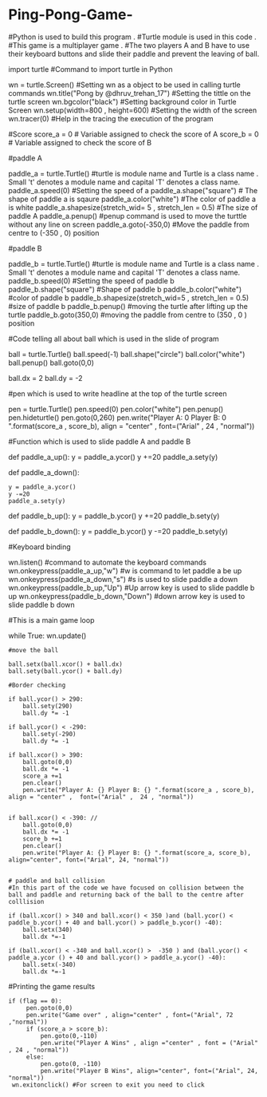 # Ping-Pong-Game-
#Python is used to build this program . 
#Turtle module is used in this code . 
#This game is a multiplayer game . 
#The two players A and B have to use their keyboard buttons and slide their paddle and prevent the leaving of ball.  

import turtle #Command to import turtle in Python 

wn = turtle.Screen()                 #Setting wn as a object to be used in calling turtle commands 
wn.title("Pong by @dhruv_trehan_17") #Setting the tittle on the turtle screen
wn.bgcolor("black")                  #Setting background color in Turtle Screen
wn.setup(width=800 , height=600)     #Setting the width of the screen
wn.tracer(0)                         #Help in the tracing the execution of the program

#Score
score_a = 0                          # Variable assigned to check the score of A 
score_b = 0                          # Variable assigned to check the score of B

#paddle A

paddle_a = turtle.Turtle()           #turtle is module name and Turtle is a class name . Small 't' denotes a module name and capital 'T' denotes a class name.
paddle_a.speed(0)                    #Setting the speed of a 
paddle_a.shape("square")             # The shape of paddle a  is sqaure
paddle_a.color("white")              #The color of paddle a is white 
paddle_a.shapesize(stretch_wid= 5 , stretch_len = 0.5)   #The size of paddle A 
paddle_a.penup()                    #penup command is used to move the turttle without any line on screen 
paddle_a.goto(-350,0)               #Move the paddle from centre to (-350 , 0) position 


#paddle B

paddle_b = turtle.Turtle()          #turtle is module name and Turtle is a class name . Small 't' denotes a module name and capital 'T' denotes a class name.
paddle_b.speed(0)                   #Setting the speed of paddle b
paddle_b.shape("square")            #Shape of paddle b
paddle_b.color("white")             #color of paddle b 
paddle_b.shapesize(stretch_wid=5 , stretch_len = 0.5)  #size of paddle b 
paddle_b.penup()                                       #moving the turtle after lifting up the turtle 
paddle_b.goto(350,0)                                   #moving the paddle from centre to (350 , 0 ) position


#Code telling all about ball which is used in the slide of program 

ball = turtle.Turtle()
ball.speed(-1)
ball.shape("circle")
ball.color("white")
ball.penup()
ball.goto(0,0)

ball.dx = 2
ball.dy = -2

#pen which is used to write headline at the top of the turtle screen

pen = turtle.Turtle()
pen.speed(0)
pen.color("white")
pen.penup()
pen.hideturtle()
pen.goto(0,260)
pen.write("Player A: 0 Player B: 0 ".format(score_a , score_b), align = "center" ,  font=("Arial" ,  24 , "normal"))

#Function which is used to slide paddle A and paddle B


def paddle_a_up():
    y = paddle_a.ycor()
    y +=20
    paddle_a.sety(y)

def paddle_a_down():

    y = paddle_a.ycor()
    y -=20
    paddle_a.sety(y)

def paddle_b_up():
    y = paddle_b.ycor()
    y +=20
    paddle_b.sety(y)

def paddle_b_down():
    y = paddle_b.ycor()
    y -=20
    paddle_b.sety(y)

#Keyboard binding

wn.listen()                          #command to automate the keyboard commands
wn.onkeypress(paddle_a_up,"w")       #w is command to let paddle a be up 
wn.onkeypress(paddle_a_down,"s")     #s is used to slide paddle a down
wn.onkeypress(paddle_b_up,"Up")      #Up arrow key is used to slide paddle  b up
wn.onkeypress(paddle_b_down,"Down")  #down arrow key is used to slide paddle b down 


#This is a main game loop

while True:
    wn.update()
    
    #move the ball
    
    ball.setx(ball.xcor() + ball.dx)
    ball.sety(ball.ycor() + ball.dy)

    #Border checking

    if ball.ycor() > 290:
        ball.sety(290)
        ball.dy *= -1

    if ball.ycor() < -290:
        ball.sety(-290)
        ball.dy *= -1

    if ball.xcor() > 390:
        ball.goto(0,0)
        ball.dx *= -1
        score_a +=1
        pen.clear()
        pen.write("Player A: {} Player B: {} ".format(score_a , score_b), align = "center" ,  font=("Arial" ,  24 , "normal"))


    if ball.xcor() < -390: //
        ball.goto(0,0)
        ball.dx *= -1
        score_b +=1
        pen.clear()
        pen.write("Player A: {} Player B: {} ".format(score_a, score_b), align="center", font=("Arial", 24, "normal"))


    # paddle and ball collision
    #In this part of the code we have focused on collision between the ball and paddle and returning back of the ball to the centre after colllision

    if (ball.xcor() > 340 and ball.xcor() < 350 )and (ball.ycor() < paddle_b.ycor() + 40 and ball.ycor() > paddle_b.ycor() -40):
        ball.setx(340)
        ball.dx *=-1

    if (ball.xcor() < -340 and ball.xcor() >  -350 ) and (ball.ycor() < paddle_a.ycor () + 40 and ball.ycor() > paddle_a.ycor() -40):
        ball.setx(-340)
        ball.dx *=-1

   #Printing the game results
    
    if (flag == 0):
         pen.goto(0,0)
         pen.write("Game over" , align="center" , font=("Arial", 72 ,"normal"))
         if (score_a > score_b):
             pen.goto(0,-110)
             pen.write("Player A Wins" , align ="center" , font = ("Arial" , 24 , "normal"))
         else:
             pen.goto(0, -110)
             pen.write("Player B Wins", align="center", font=("Arial", 24, "normal"))
     wn.exitonclick() #For screen to exit you need to click 
   
